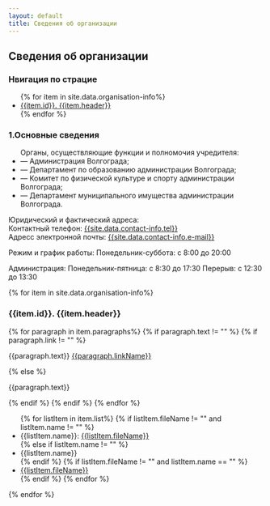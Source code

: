 ```yaml
---
layout: default
title: Сведения об организации
---
```

<main class="main">
            <section class="info-section">
                <div class="info-section__content-wrapper content-wrapper">
                    <h2 class="info-section__title default-section-title">Сведения об организации</h2>
                    <h3 class="info-section__card-title default-card-title">Нвигация по страцие</h3>
                    <ul class="info-section__navbar">
                        {% for item in site.data.organisation-info%}
                        <li><a href="#{{item.anchor}}">{{item.id}}. {{item.header}}</a></li>
                        {% endfor %}
                    </ul>
                    <div class="info-section__general" id="general">
                        <h3 class="info-section__card-title default-card-title">1.Основные сведения</h3>
                        <ul class="info-section__list default-info-list">
                            Органы, осуществляющие функции и полномочия учредителя:
                            <li>&mdash; Администрация Волгограда;</li>
                            <li>&mdash; Департамент по образованию администрации Волгограда;</li>
                            <li>&mdash; Комитет по физической культуре и спорту администрации Волгограда;</li>
                            <li>&mdash; Департамент муниципального имущества администрации Волгограда.</li>
                        </ul>
                        <div class="info-section__main default-paragraph">
                            <p class="info-paragraph">
                                <span>Юридический и фактический адреса: <br> </span>
                                <span>Контактный телефон: <a href="tel: {{site.data.contact-info.tel}}">{{site.data.contact-info.tel}}</a> <br> </span>
                                <span>Адресс электронной почты: <a
                                        href="mailto: {{site.data.contact-info.e-mail}}">{{site.data.contact-info.e-mail}}</a></span>
                            </p>
                            <p class="info-paragraph">
                                <span>Режим и график работы:</span>
                                <span>Понедельник-суббота: c <time>8:00</time> до <time>20:00</time></span>
                            </p>
                            <p class="info-paragraph">
                                <span>Администрация:</span>
                                <span>Понедельник-пятница: c <time>8:30</time> до <time>17:30</time></span>
                                <span>Перерыв: c <time>12:30</time> до <time>13:30</time></span>
                            </p>
                        </div>
                    </div>
                    {% for item in site.data.organisation-info%}
                    <div class="info-section__general" id="{{item.anchor}}">
                        <h3 class="info-section__card-title default-card-title">{{item.id}}. {{item.header}}</h3>
                        <div class="default-paragraph">
                            {% for paragraph in item.paragraphs%}
                                {% if paragraph.text != "" %}
                                    {% if paragraph.link != "" %}
                                        <p class="info-paragraph">
                                            {{paragraph.text}} <a href="{{paragraph.link}}" target="_blank">{{paragraph.linkName}}</a>
                                        </p>   
                                        {% else %} 
                                            <p class="info-paragraph">
                                                {{paragraph.text}} 
                                            </p>
                                    {% endif %}
                                {% endif %}
                            {% endfor %}
                        </div>
                        <ul class="info-section__list default-info-list">
                            {% for listItem in item.list%}
                                    {% if listItem.fileName != "" and listItem.name != "" %}
                                        <li>
                                            {{listItem.name}}: <a href="{{listItem.file}}" target="_blank">{{listItem.fileName}}</a>
                                        </li>
                                    {% else if listItem.name != "" %}
                                        <li>
                                            {{listItem.name}}
                                        </li>  
                                    {% endif %}     
                                    {% if listItem.fileName != "" and listItem.name == "" %}
                                        <li>
                                            <a href="{{listItem.file}}" target="_blank">{{listItem.fileName}}</a>
                                        </li>
                                    {% endif %}
                            {% endfor %}
                        </ul>
                    </div>
                    {% endfor %}
                </div>
            </section>
        </main>